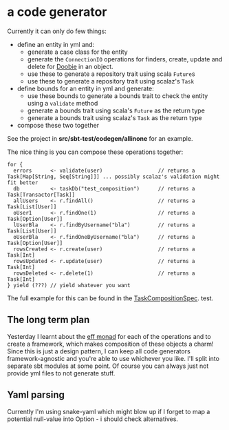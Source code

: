 # a code generator

Currently it can only do few things:

- define an entity in yml and:
  - generate a case class for the entity
  - generate the `ConnectionIO` operations for finders, create, update and delete for [Doobie](https://github.com/tpolecat/doobie) in an object.
  - use these to generate a repository trait using scala `Future`s
  - use these to generate a repository trait using scalaz's `Task`
- define bounds for an entity in yml and generate:
  - use these bounds to generate a bounds trait to check the entity using a `validate` method
  - generate a bounds trait using scala's `Future` as the return type
  - generate a bounds trait using scalaz's `Task` as the return type
- compose these two together

See the project in **src/sbt-test/codegen/allinone** for an example.

The nice thing is you can compose these operations together:

```
for {
  errors      <- validate(user)                  // returns a Task[Map[String, Seq[String]]] ... possibly scalaz's validation might fit better
  db          <- taskDb("test_composition")      // returns a Task[Transactor[Task]]
  allUsers    <- r.findAll()                     // returns a Task[List[User]]
  oUser1      <- r.findOne(1)                    // returns a Task[Option[User]]
  lUserBla    <- r.findByUsername("bla")         // returns a Task[List[User]]
  oUserBla    <- r.findOneByUsername("bla")      // returns a Task[Option[User]]
  rowsCreated <- r.create(user)                  // returns a Task[Int]
  rowsUpdated <- r.update(user)                  // returns a Task[Int]
  rowsDeleted <- r.delete(1)                     // returns a Task[Int]
} yield (???) // yield whatever you want

```

The full example for this can be found in the
[TaskCompositionSpec](src/sbt-test/codegen/allinone/src/test/scala/com/example/TaskCompositionSpec.scala).
test.

## The long term plan

Yesterday I learnt about the [eff monad](https://github.com/atnos-org/eff-scalaz)
for each of the operations and to create a framework, which makes composition of
these objects a charm! Since this is just a design pattern, I can keep all code
generators framework-agnostic and you're able to use whichever you like. I'll
split into separate sbt modules at some point. Of course you can always just not
provide yml files to not generate stuff.

## Yaml parsing

Currently I'm using snake-yaml which might blow up if I forget to map a potential
null-value into Option - i should check alternatives.

